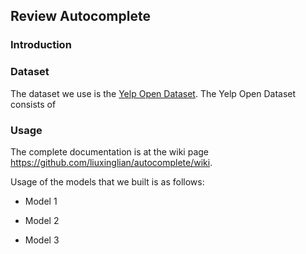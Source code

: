 ## Review Autocomplete

### Introduction

<!--
##### Team members: 
Haiyang Huang (hyhuang), Xinglian Liu (xinglian), Yuanhang Luo (royluo), Yuzhou Mao (myz)
-->

### Dataset

The dataset we use is the [Yelp Open Dataset](https://www.yelp.com/dataset). The Yelp Open Dataset consists of 

### Usage

The complete documentation is at the wiki page https://github.com/liuxinglian/autocomplete/wiki.

Usage of the models that we built is as follows:
  
  * Model 1
  
  * Model 2

  * Model 3
